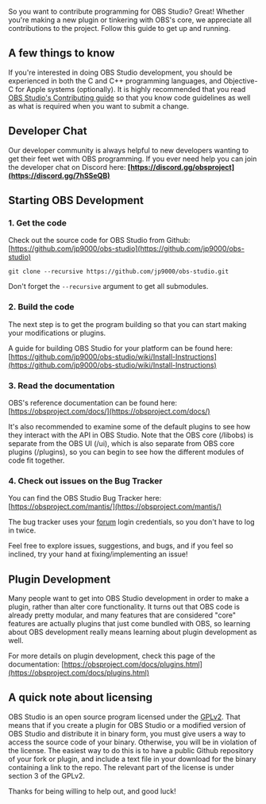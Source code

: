So you want to contribute programming for OBS Studio? Great! Whether you're making a new plugin or tinkering with OBS's core, we appreciate all contributions to the project. Follow this guide to get up and running.

## A few things to know
If you're interested in doing OBS Studio development, you should be experienced in both the C and C++ programming languages, and Objective-C for Apple systems (optionally). It is highly recommended that you read [OBS Studio's Contributing guide](https://github.com/jp9000/obs-studio/blob/master/CONTRIBUTING.rst) so that you know code guidelines as well as what is required when you want to submit a change.

## Developer Chat
Our developer community is always helpful to new developers wanting to get their feet wet with OBS programming. If you ever need help you can join the developer chat on Discord here: **[https://discord.gg/obsproject](https://discord.gg/7hSSeQB)**

## Starting OBS Development

### 1. Get the code
Check out the source code for OBS Studio from Github: [https://github.com/jp9000/obs-studio](https://github.com/jp9000/obs-studio)

```
git clone --recursive https://github.com/jp9000/obs-studio.git
```

Don't forget the `--recursive` argument to get all submodules.

### 2. Build the code
The next step is to get the program building so that you can start making your modifications or plugins.

A guide for building OBS Studio for your platform can be found here: [https://github.com/jp9000/obs-studio/wiki/Install-Instructions](https://github.com/jp9000/obs-studio/wiki/Install-Instructions)

### 3. Read the documentation
OBS's reference documentation can be found here: [https://obsproject.com/docs/](https://obsproject.com/docs/)

It's also recommended to examine some of the default plugins to see how they interact with the API in OBS Studio. Note that the OBS core (/libobs) is separate from the OBS UI (/ui), which is also separate from OBS core plugins (/plugins), so you can begin to see how the different modules of code fit together.

### 4. Check out issues on the Bug Tracker
You can find the OBS Studio Bug Tracker here: [https://obsproject.com/mantis/](https://obsproject.com/mantis/)

The bug tracker uses your [forum](https://obsproject.com/forum/) login credentials, so you don't have to log in twice.

Feel free to explore issues, suggestions, and bugs, and if you feel so inclined, try your hand at fixing/implementing an issue!

## Plugin Development

Many people want to get into OBS Studio development in order to make a plugin, rather than alter core functionality. It turns out that OBS code is already pretty modular, and many features that are considered "core" features are actually plugins that just come bundled with OBS, so learning about OBS development really means learning about plugin development as well.

For more details on plugin development, check this page of the documentation: [https://obsproject.com/docs/plugins.html](https://obsproject.com/docs/plugins.html)

## A quick note about licensing

OBS Studio is an open source program licensed under the [GPLv2](https://github.com/jp9000/obs-studio/blob/master/COPYING). That means that if you create a plugin for OBS Studio or a modified version of OBS Studio and distribute it in binary form, you must give users a way to access the source code of your binary. Otherwise, you will be in violation of the license. The easiest way to do this is to have a public Github repository of your fork or plugin, and include a text file in your download for the binary containing a link to the repo. The relevant part of the license is under section 3 of the GPLv2.

Thanks for being willing to help out, and good luck!